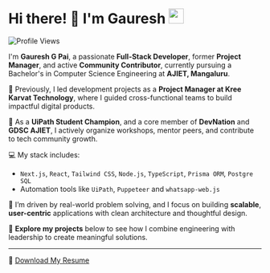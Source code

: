 # Hi there! 👋 I'm Gauresh <img src="https://media.giphy.com/media/WUlplcMpOCEmTGBtBW/giphy.gif" width="30">

![Profile Views](https://komarev.com/ghpvc/?username=gaureshpai)

I'm **Gauresh G Pai**, a passionate **Full-Stack Developer**, former **Project Manager**, and active **Community Contributor**, currently pursuing a Bachelor's in Computer Science Engineering at **AJIET, Mangaluru**.

💼 Previously, I led development projects as a **Project Manager at Kree Karvat Technology**, where I guided cross-functional teams to build impactful digital products.

🤖 As a **UiPath Student Champion**, and a core member of **DevNation** and **GDSC AJIET**, I actively organize workshops, mentor peers, and contribute to tech community growth.

💻 My stack includes:
- `Next.js`, `React`, `Tailwind CSS`, `Node.js`, `TypeScript`, `Prisma ORM`, `Postgre SQL`
- Automation tools like `UiPath`, `Puppeteer` and `whatsapp-web.js`

🌟 I’m driven by real-world problem solving, and I focus on building **scalable**, **user-centric** applications with clean architecture and thoughtful design.

📂 **Explore my projects** below to see how I combine engineering with leadership to create meaningful solutions.

---

📄 [Download My Resume](https://github.com/gaureshpai/gaureshpai/raw/main/Gauresh_G_Pai_Full_Stack.pdf)
